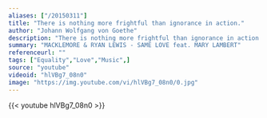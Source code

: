 ```yaml
---
aliases: ["/20150311"]
title: "There is nothing more frightful than ignorance in action."
author: "Johann Wolfgang von Goethe"
description: "There is nothing more frightful than ignorance in action. - Johann Wolfgang von Goethe quotes from GetInspired365.com"
summary: "MACKLEMORE & RYAN LEWIS - SAME LOVE feat. MARY LAMBERT"
referenceurl: ""
tags: ["Equality","Love","Music",]
source: "youtube"
videoid: "hlVBg7_08n0"
image: "https://img.youtube.com/vi/hlVBg7_08n0/0.jpg"
---
```


{{< youtube hlVBg7_08n0 >}}
